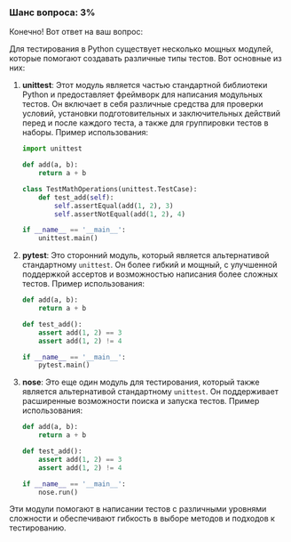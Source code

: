 ### Шанс вопроса: 3%

Конечно! Вот ответ на ваш вопрос:

Для тестирования в Python существует несколько мощных модулей, которые помогают создавать различные типы тестов. Вот основные из них:

1. **unittest**: Этот модуль является частью стандартной библиотеки Python и предоставляет фреймворк для написания модульных тестов. Он включает в себя различные средства для проверки условий, установки подготовительных и заключительных действий перед и после каждого теста, а также для группировки тестов в наборы.
   Пример использования:
   ```python
   import unittest

   def add(a, b):
       return a + b

   class TestMathOperations(unittest.TestCase):
       def test_add(self):
           self.assertEqual(add(1, 2), 3)
           self.assertNotEqual(add(1, 2), 4)

   if __name__ == '__main__':
       unittest.main()
   ```

2. **pytest**: Это сторонний модуль, который является альтернативой стандартному `unittest`. Он более гибкий и мощный, с улучшенной поддержкой ассертов и возможностью написания более сложных тестов.
   Пример использования:
   ```python
   def add(a, b):
       return a + b

   def test_add():
       assert add(1, 2) == 3
       assert add(1, 2) != 4

   if __name__ == '__main__':
       pytest.main()
   ```

3. **nose**: Это еще один модуль для тестирования, который также является альтернативой стандартному `unittest`. Он поддерживает расширенные возможности поиска и запуска тестов.
   Пример использования:
   ```python
   def add(a, b):
       return a + b

   def test_add():
       assert add(1, 2) == 3
       assert add(1, 2) != 4

   if __name__ == '__main__':
       nose.run()
   ```

Эти модули помогают в написании тестов с различными уровнями сложности и обеспечивают гибкость в выборе методов и подходов к тестированию.